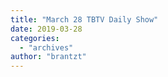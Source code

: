 ```yaml
---
title: "March 28 TBTV Daily Show"
date: 2019-03-28
categories: 
  - "archives"
author: "brantzt"
---
```



